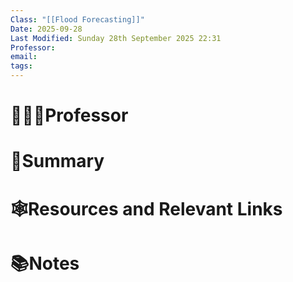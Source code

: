 ```yaml
---
Class: "[[Flood Forecasting]]"
Date: 2025-09-28
Last Modified: Sunday 28th September 2025 22:31
Professor:
email:
tags:
---
```

# 👨🏽‍🏫Professor


# 📖Summary


# 🕸️Resources and Relevant Links


# 📚Notes



